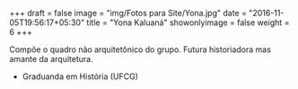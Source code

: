 +++
draft = false
image = "img/Fotos para Site/Yona.jpg"
date = "2016-11-05T19:56:17+05:30"
title = "Yona Kaluaná"
showonlyimage = false
weight = 6
+++


<!--more-->

Compõe o quadro não arquitetônico do grupo. Futura historiadora mas amante da arquitetura.

* Graduanda em História (UFCG)
